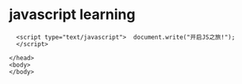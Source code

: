 # javascript learning
<!DOCTYPE HTML>
<html>
    <head>
        <meta http-equiv="Content-Type" content="text/html; charset=gb18030">
        <title>插入js代码</title>
        
      <script type="text/javascript">  document.write("开启JS之旅!");
      </script>

    </head>
    <body>
    </body>
</html>
